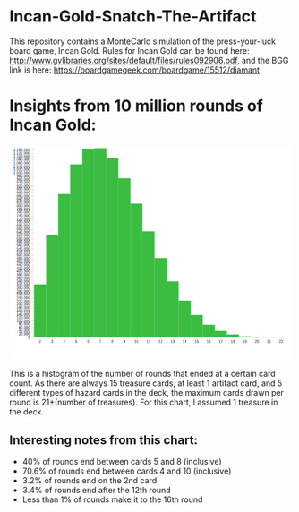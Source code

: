 # Incan-Gold-Snatch-The-Artifact
This repository contains a MonteCarlo simulation of the press-your-luck board game, Incan Gold. Rules for Incan Gold can be found here: http://www.gvlibraries.org/sites/default/files/rules092906.pdf, and the BGG link is here: https://boardgamegeek.com/boardgame/15512/diamant

Insights from 10 million rounds of Incan Gold:
========
![alt text](https://raw.githubusercontent.com/rupaulsdatarace/incan-gold-snatch-the-artifact/master/incangoldmontecarlo.png)


This is a histogram of the number of rounds that ended at a certain card count. As there are always 15 treasure cards, at least 1 artifact card, and 5 different types of hazard cards in the deck, the maximum cards drawn per round is 21+(number of treasures). For this chart, I assumed 1 treasure in the deck. 

Interesting notes from this chart: 
-----------
+ 40% of rounds end between cards 5 and 8 (inclusive)
+ 70.6% of rounds end between cards 4 and 10 (inclusive)
+ 3.2% of rounds end on the 2nd card
+ 3.4% of rounds end after the 12th round
+ Less than 1% of rounds make it to the 16th round
